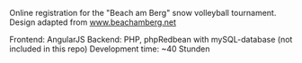Online registration for the "Beach am Berg" snow volleyball tournament.
Design adapted from www.beachamberg.net

Frontend: AngularJS
Backend: PHP, phpRedbean with mySQL-database (not included in this repo)
Development time: ~40 Stunden
